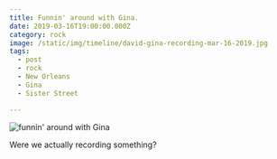 ```yaml
---
title: Funnin' around with Gina.
date: 2019-03-16T19:00:00.000Z
category: rock
image: /static/img/timeline/david-gina-recording-mar-16-2019.jpg
tags:
  - post
  - rock 
  - New Orleans
  - Gina
  - Sister Street

---
```


![funnin' around with Gina](/static/img/rock/david-gina-recording-mar-16-2019.jpg "funnin' around with Gina")

Were we actually recording something?